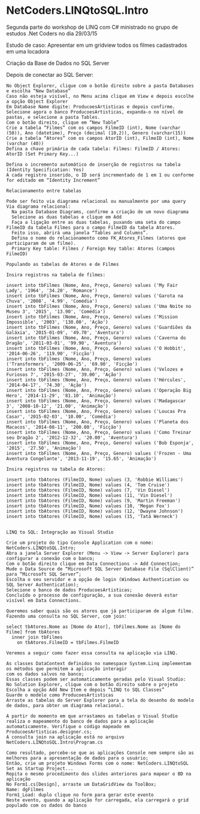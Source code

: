 # NetCoders.LINQtoSQL.Intro
Segunda parte do workshop de LINQ com C# ministrado no grupo de estudos .Net Coders no dia 29/03/15

Estudo de caso: Apresentar em um gridview todos os filmes cadastrados em uma locadora

Criação da Base de Dados no SQL Server

Depois de conectar ao SQL Server:

    No Object Explorer, clique com o botão direito sobre a pasta Databases e escolha “New Database”
    Caso não esteja visível, no Menu acima clique em View e depois escolhe a opção Object Explorer
    Em Database Name digite: ProducoesArtisticas e depois confirme.
    Selecione agora o banco ProducoesArtisticas, expanda-o no nível de pastas, e selecione a pasta Tables. 
    Com o botão direito, clique em “New Table”    
    Crie a tabela “Filmes” com os campos FilmeID (int), Nome (varchar (50)), Ano (datetime), Preço (decimal (10,2)), Genero (varchar(15))    
    Crie a tabela “Atores” com os campos AtorID (int), FilmeID (int), Nome (varchar (40)) 
    Defina a chave primária de cada tabela: Filmes: FilmeID / Atores: AtorID (Set Primary Key...)
    
    Defina o incremento automático de inserção de registros na tabela (Identity Specification: Yes)
    A cada registro inserido, o ID será incrementado de 1 em 1 ou conforme for editado em “Identity Increment”
    
    Relacionamento entre tabelas
    
    Pode ser feito via diagrama relacional ou manualmente por uma query
    Via diagrama relacional:
      Na pasta Database Diagrams, confirme a criação de um novo diagrama
      Selecione as duas tabelas e clique em Add
      Faça a ligação entre as duas tabelas, puxando uma seta do campo FilmeID da tabela Filmes para o campo FilmeID da tabela Atores.
      Feito isso, abrirá uma janela “Tables and Columns”.
      Defina o nome do relacionamento como FK_Atores_Filmes (atores que participaram de um filme).
      Primary Key table: Filmes / Foreign Key table: Atores (campos FilmeID)
    
    Populando as tabelas de Atores e de Filmes
    
    Insira registros na tabela de filmes:
    
    insert into tbFilmes (Nome, Ano, Preço, Genero) values ('My Fair Lady', '1964', '34.20', 'Romance')
    insert into tbFilmes (Nome, Ano, Preço, Genero) values ('Garota na Chuva', '2008', '4.99', 'Comédia')
    insert into tbFilmes (Nome, Ano, Preço, Genero) values ('Uma Noite no Museu 3', '2015', '13.90', 'Comédia')
    insert into tbFilmes (Nome, Ano, Preço, Genero) values ('Mission Impossible', '2003', '130.00', 'Ação')
    insert into tbFilmes (Nome, Ano, Preço, Genero) values ('Guardiões da Galáxia', '2015-01-09', '49.70', 'Aventura')
    insert into tbFilmes (Nome, Ano, Preço, Genero) values ('Caverna do Dragão', '2011-03-01', '99.90', 'Aventura')
    insert into tbFilmes (Nome, Ano, Preço, Genero) values ('O Hobbit', '2014-06-26', '119.90', 'Ficção')
    insert into tbFilmes (Nome, Ano, Preço, Genero) values ('Transformers', '2009-06-25', '69.90', 'Ficção')
    insert into tbFilmes (Nome, Ano, Preço, Genero) values ('Velozes e Furiosos 7', '2015-03-27', '39.00', 'Ação')
    insert into tbFilmes (Nome, Ano, Preço, Genero) values ('Hércules', '2014-04-17', '74.30', 'Ação')
    insert into tbFilmes (Nome, Ano, Preço, Genero) values ('Operação Big Hero', '2014-11-29', '81.10', 'Animação')
    insert into tbFilmes (Nome, Ano, Preço, Genero) values ('Madagascar 3', '2008-10-12', '21.00', 'Animação')
    insert into tbFilmes (Nome, Ano, Preço, Genero) values ('Loucas Pra Casar', '2015-02-03', '10.00', 'Comédia')
    insert into tbFilmes (Nome, Ano, Preço, Genero) values ('Planeta dos Macacos', '2014-08-11', '200.00', 'Ficção')
    insert into tbFilmes (Nome, Ano, Preço, Genero) values ('Como Treinar seu Dragão 2', '2012-12-32', '20.00', 'Aventura')
    insert into tbFilmes (Nome, Ano, Preço, Genero) values ('Bob Esponja', '2015', '27.50', 'Animação')
    insert into tbFilmes (Nome, Ano, Preço, Genero) values ('Frozen - Uma Aventura Congelante', '2013-11-19', '15.65', 'Animação')
    
    Insira registros na tabela de Atores:
    
    insert into tbAtores (FilmeID, Nome) values (3, 'Robbie Williams')
    insert into tbAtores (FilmeID, Nome) values (4, 'Tom Cruise')
    insert into tbAtores (FilmeID, Nome) values (7, 'Vin Diesel')
    insert into tbAtores (FilmeID, Nome) values (11, 'Vin Diesel')
    insert into tbAtores (FilmeID, Nome) values (9, 'Martin Freeman')
    insert into tbAtores (FilmeID, Nome) values (10, 'Megan Fox')
    insert into tbAtores (FilmeID, Nome) values (12, 'Dwayne Johnson')
    insert into tbAtores (FilmeID, Nome) values (15, 'Tatá Werneck')

    
    LINQ to SQL: Integração ao Visual Studio
    
    Crie um projeto do tipo Console Application com o nome: NetCoders.LINQtoSQL.Intro;
    Abra a janela Server Explorer (Menu -> View -> Server Explorer) para configurar a conexão com o banco;
    Com o botão direito clique em Data Connections -> Add Connection;
    Mude o Data Source de “Microsoft SQL Server Database File (SqlClient)” para “Microsoft SQL Server”;
    Escolha o seu servidor e a opção de login (Windows Authentication ou SQL Server Authentication);
    Selecione o banco de dados ProducoesArtisticas;
    Concluído o processo de configuração, a sua conexão deverá estar visível em Data Connections.
    
    Queremos saber quais são os atores que já participaram de algum filme. Fazendo uma consulta no SQL Server, com join:
    
    select tbAtores.Nome as [Nome do Ator], tbFilmes.Nome as [Nome do Filme] from tbAtores
      inner join tbFilmes
      	on tbAtores.FilmeID = tbFilmes.FilmeID
      	
    Veremos a seguir como fazer essa consulta na aplicação via LINQ.
    
    As classes DataContext definidos no namespace System.Linq implementam os métodos que permitem a aplicação interagir
    com os dados salvos no banco;
    Essas classes podem ser automaticamente geradas pelo Visual Studio:
    No Solution Explorer, clique com o botão direito sobre o projeto
    Escolha a opção Add New Item e depois “LINQ to SQL Classes”
    Guarde o modelo como ProducoesArtisticas
    Arraste as tabelas do Server Explorer para a tela do desenho do modelo de dados, para obter um diagrama relacional.
    
    A partir do momento em que arrastamos as tabelas o Visual Studio realiza o mapeamento do banco de dados para a aplicação
    automaticamente. Verifique o código mapeado em ProducoesArtisticas.designer.cs;
    A consulta join na aplicação está no arquivo NetCoders.LINQtoSQL.Intro\Program.cs
    
    Como resultado, percebe-se que as aplicações Console nem sempre são as melhores para a apresentação de dados para o usuário;
    Então, crie um projeto Windows Forms com o nome: NetCoders.LINQtoSQL
    Set as Startup Project...
    Repita o mesmo procedimento dos slides anteriores para mapear o BD na aplicação
    No Form1.cs[Design], arraste um DataGridView da ToolBox;
    Name: dgFilmes
    Form1_Load: duplo clique no form para gerar este evento
    Neste evento, quando a aplicação for carregada, ela carregará o grid populado com os dados do banco
    
    

    


          


